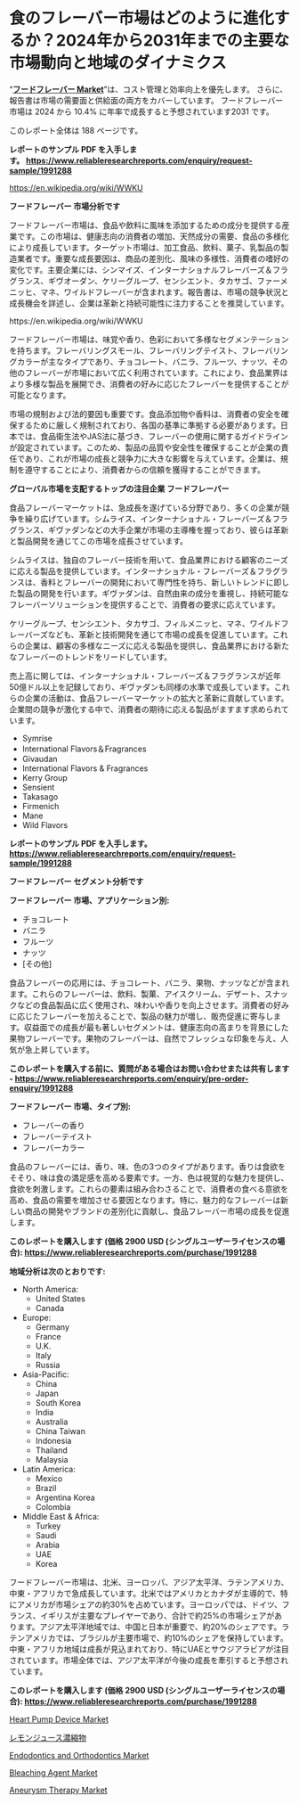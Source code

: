 <p><h1>食のフレーバー市場はどのように進化するか？2024年から2031年までの主要な市場動向と地域のダイナミクス</h1></p><p>&ldquo;<strong><a href="https://www.reliableresearchreports.com/food-flavor-r1991288">フードフレーバー Market</a></strong>&rdquo;は、コスト管理と効率向上を優先します。 さらに、報告書は市場の需要面と供給面の両方をカバーしています。 フードフレーバー 市場は 2024 から 10.4% に年率で成長すると予想されています2031 です。</p>
<p>このレポート全体は 188 ページです。</p>
<p><strong>レポートのサンプル PDF を入手します。&nbsp;<a href="https://www.reliableresearchreports.com/enquiry/request-sample/1991288">https://www.reliableresearchreports.com/enquiry/request-sample/1991288</a></strong></p>
<p><a href="https://en.wikipedia.org/wiki/WWKU">https://en.wikipedia.org/wiki/WWKU</a></p>
<p><strong>フードフレーバー 市場分析です</strong></p>
<p><p>フードフレーバー市場は、食品や飲料に風味を添加するための成分を提供する産業です。この市場は、健康志向の消費者の増加、天然成分の需要、食品の多様化により成長しています。ターゲット市場は、加工食品、飲料、菓子、乳製品の製造業者です。重要な成長要因は、商品の差別化、風味の多様性、消費者の嗜好の変化です。主要企業には、シンマイズ、インターナショナルフレーバーズ＆フラグランス、ギヴオーダン、ケリーグループ、センシエント、タカサゴ、ファーメニッヒ、マネ、ワイルドフレーバーが含まれます。報告書は、市場の競争状況と成長機会を詳述し、企業は革新と持続可能性に注力することを推奨しています。</p></p>
<p>https://en.wikipedia.org/wiki/WWKU</p>
<p><p>フードフレーバー市場は、味覚や香り、色彩において多様なセグメンテーションを持ちます。フレーバリングスモール、フレーバリングテイスト、フレーバリングカラーが主なタイプであり、チョコレート、バニラ、フルーツ、ナッツ、その他のフレーバーが市場において広く利用されています。これにより、食品業界はより多様な製品を展開でき、消費者の好みに応じたフレーバーを提供することが可能となります。</p><p>市場の規制および法的要因も重要です。食品添加物や香料は、消費者の安全を確保するために厳しく規制されており、各国の基準に準拠する必要があります。日本では、食品衛生法やJAS法に基づき、フレーバーの使用に関するガイドラインが設定されています。このため、製品の品質や安全性を確保することが企業の責任であり、これが市場の成長と競争力に大きな影響を与えています。企業は、規制を遵守することにより、消費者からの信頼を獲得することができます。</p></p>
<p><strong>グローバル市場を支配するトップの注目企業 フードフレーバー</strong></p>
<p><p>食品フレーバーマーケットは、急成長を遂げている分野であり、多くの企業が競争を繰り広げています。シムライス、インターナショナル・フレーバーズ＆フラグランス、ギヴァダンなどの大手企業が市場の主導権を握っており、彼らは革新と製品開発を通じてこの市場を成長させています。</p><p>シムライスは、独自のフレーバー技術を用いて、食品業界における顧客のニーズに応える製品を提供しています。インターナショナル・フレーバーズ＆フラグランスは、香料とフレーバーの開発において専門性を持ち、新しいトレンドに即した製品の開発を行います。ギヴァダンは、自然由来の成分を重視し、持続可能なフレーバーソリューションを提供することで、消費者の要求に応えています。</p><p>ケリーグループ、センシエント、タカサゴ、フィルメニッヒ、マネ、ワイルドフレーバーズなども、革新と技術開発を通じて市場の成長を促進しています。これらの企業は、顧客の多様なニーズに応える製品を提供し、食品業界における新たなフレーバーのトレンドをリードしています。</p><p>売上高に関しては、インターナショナル・フレーバーズ＆フラグランスが近年50億ドル以上を記録しており、ギヴァダンも同様の水準で成長しています。これらの企業の活動は、食品フレーバーマーケットの拡大と革新に貢献しています。企業間の競争が激化する中で、消費者の期待に応える製品がますます求められています。</p></p>
<p><ul><li>Symrise</li><li>International Flavors＆Fragrances</li><li>Givaudan</li><li>International Flavors & Fragrances</li><li>Kerry Group</li><li>Sensient</li><li>Takasago</li><li>Firmenich</li><li>Mane</li><li>Wild Flavors</li></ul></p>
<p><strong>レポートのサンプル PDF を入手します。 <a href="https://www.reliableresearchreports.com/enquiry/request-sample/1991288">https://www.reliableresearchreports.com/enquiry/request-sample/1991288</a></strong></p>
<p><strong>フードフレーバー セグメント分析です</strong></p>
<p><strong>フードフレーバー 市場、アプリケーション別:</strong></p>
<p><ul><li>チョコレート</li><li>バニラ</li><li>フルーツ</li><li>ナッツ</li><li>[その他]</li></ul></p>
<p><p>食品フレーバーの応用には、チョコレート、バニラ、果物、ナッツなどが含まれます。これらのフレーバーは、飲料、製菓、アイスクリーム、デザート、スナックなどの食品製品に広く使用され、味わいや香りを向上させます。消費者の好みに応じたフレーバーを加えることで、製品の魅力が増し、販売促進に寄与します。収益面での成長が最も著しいセグメントは、健康志向の高まりを背景にした果物フレーバーです。果物のフレーバーは、自然でフレッシュな印象を与え、人気が急上昇しています。</p></p>
<p><strong>このレポートを購入する前に、質問がある場合はお問い合わせまたは共有します - <a href="https://www.reliableresearchreports.com/enquiry/pre-order-enquiry/1991288">https://www.reliableresearchreports.com/enquiry/pre-order-enquiry/1991288</a></strong></p>
<p><strong>フードフレーバー 市場、タイプ別:</strong></p>
<p><ul><li>フレーバーの香り</li><li>フレーバーテイスト</li><li>フレーバーカラー</li></ul></p>
<p><p>食品のフレーバーには、香り、味、色の3つのタイプがあります。香りは食欲をそそり、味は食の満足感を高める要素です。一方、色は視覚的な魅力を提供し、食欲を刺激します。これらの要素は組み合わさることで、消費者の食べる意欲を高め、食品の需要を増加させる要因となります。特に、魅力的なフレーバーは新しい商品の開発やブランドの差別化に貢献し、食品フレーバー市場の成長を促進します。</p></p>
<p><strong>このレポートを購入します (価格 2900 USD (シングルユーザーライセンスの場合): <a href="https://www.reliableresearchreports.com/purchase/1991288">https://www.reliableresearchreports.com/purchase/1991288</a></strong></p>
<p><strong>地域分析は次のとおりです:</strong></p>
<p><ul>
    <li>
        North America:
        <ul>
            <li>United States</li>
            <li>Canada</li>
        </ul>
    </li>
    <li>
        Europe:
        <ul>
            <li>Germany</li>
            <li>France</li>
            <li>U.K.</li>
            <li>Italy</li>
            <li>Russia</li>
        </ul>
    </li>
    <li>
        Asia-Pacific:
        <ul>
            <li>China</li>
            <li>Japan</li>
            <li>South Korea</li>
            <li>India</li>
            <li>Australia</li>
            <li>China Taiwan</li>
            <li>Indonesia</li>
            <li>Thailand</li>
            <li>Malaysia</li>
        </ul>
    </li>
    <li>
        Latin America:
        <ul>
            <li>Mexico</li>
            <li>Brazil</li>
            <li>Argentina Korea</li>
            <li>Colombia</li>
        </ul>
    </li>
    <li>
        Middle East & Africa:
        <ul>
            <li>Turkey</li>
            <li>Saudi</li>
            <li>Arabia</li>
            <li>UAE</li>
            <li>Korea</li>
        </ul>
    </li>
    </ul></p>
<p><p>フードフレーバー市場は、北米、ヨーロッパ、アジア太平洋、ラテンアメリカ、中東・アフリカで急成長しています。北米ではアメリカとカナダが主導的で、特にアメリカが市場シェアの約30%を占めています。ヨーロッパでは、ドイツ、フランス、イギリスが主要なプレイヤーであり、合計で約25%の市場シェアがあります。アジア太平洋地域では、中国と日本が重要で、約20%のシェアです。ラテンアメリカでは、ブラジルが主要市場で、約10%のシェアを保持しています。中東・アフリカ地域は成長が見込まれており、特にUAEとサウジアラビアが注目されています。市場全体では、アジア太平洋が今後の成長を牽引すると予想されています。</p></p>
<p><strong>このレポートを購入します (価格 2900 USD (シングルユーザーライセンスの場合): <a href="https://www.reliableresearchreports.com/purchase/1991288">https://www.reliableresearchreports.com/purchase/1991288</a></strong></p>
<p><p><a href="https://github.com/carengczpoe/Market-Research-Report-List-1/blob/main/heart-pump-device-market.md">Heart Pump Device Market</a></p><p><a href="https://medium.com/@vivakuvalis2005/lemon-juice-concentrates-market-%E3%81%AE%E3%82%B0%E3%83%AD%E3%83%BC%E3%83%90%E3%83%AB%E5%B8%82%E5%A0%B4%E6%A6%82%E8%A6%81%E3%81%AF-%E4%B8%96%E7%95%8C%E3%81%8A%E3%82%88%E3%81%B3%E4%B8%BB%E8%A6%81%E5%B8%82%E5%A0%B4%E3%81%AB%E3%81%8A%E3%81%91%E3%82%8B%E6%A5%AD%E7%95%8C%E3%81%AB%E5%BD%B1%E9%9F%BF%E3%82%92%E4%B8%8E%E3%81%88%E3%82%8B%E4%B8%BB%E8%A6%81%E3%81%AA%E3%83%88%E3%83%AC%E3%83%B3%E3%83%89%E3%81%AB%E3%81%A4%E3%81%84%E3%81%A6-%E7%8B%AC%E8%87%AA%E3%81%AE%E8%A6%96%E7%82%B9%E3%82%92%E6%8F%90%E4%BE%9B%E3%81%97%E3%81%BE%E3%81%99-38e3f3f8fbb5">レモンジュース濃縮物</a></p><p><a href="https://www.linkedin.com/pulse/what-innovations-market-trends-shaping-endodontics-orthodontics-o6m4c?trackingId=rYuGFRQ7QuepTx%2BNbW%2B3lA%3D%3D">Endodontics and Orthodontics Market</a></p><p><a href="https://issuu.com/reportprime-2/docs/bleaching-agent-market-size-2030.pp_5d772a1f7e745d">Bleaching Agent Market</a></p><p><a href="https://www.linkedin.com/pulse/aneurysm-therapy-market-size-share-analysis-growth-trends-xl3yc?trackingId=aqXdtKgPQ364nB0r97YFVg%3D%3D">Aneurysm Therapy Market</a></p></p>